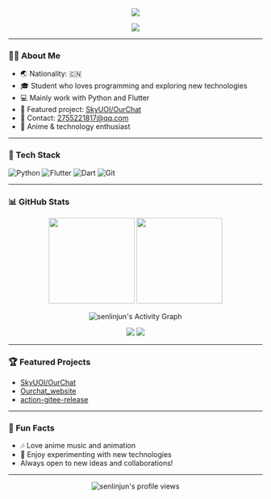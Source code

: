 <div align="center">
  <img src="https://capsule-render.vercel.app/api?type=waving&color=0:99e2fc,100:d896ff&height=200&section=header&text=Hi%2C%20I%27m%20senlinjun!&fontSize=45&fontAlignY=40&desc=Welcome%20to%20my%20GitHub%20profile!&descAlignY=60&descAlign=65"/>
</div>

<p align="center">
  <img src="https://readme-typing-svg.demolab.com?lines=Student;Passionate%20about%20Coding;Python%20%26%20Flutter%20Developer;Anime%20Fan;From%20China&font=Fira%20Code&width=500&height=40&duration=3500&pause=1500" />
</p>

---

### 🧑‍💻 About Me

- 🌏 Nationality: 🇨🇳
- 🎓 Student who loves programming and exploring new technologies
- 💻 Mainly work with Python and Flutter
- 🌟 Featured project: [SkyUOI/OurChat](https://github.com/SkyUOI/OurChat)
- 📧 Contact: 2755221817@qq.com
- 🐾 Anime & technology enthusiast

---

### 🚀 Tech Stack

![Python](https://img.shields.io/badge/Python-3776AB?style=flat-square&logo=python&logoColor=white)
![Flutter](https://img.shields.io/badge/Flutter-02569B?style=flat-square&logo=flutter&logoColor=white)
![Dart](https://img.shields.io/badge/Dart-0175C2?style=flat-square&logo=dart&logoColor=white)
![Git](https://img.shields.io/badge/Git-F05032?style=flat-square&logo=git&logoColor=white)

---

### 📊 GitHub Stats

<p align="center">
  <img src="https://github-readme-stats.vercel.app/api?username=senlinjun&show_icons=true&theme=tokyonight&hide_title=true&count_private=true" height="170"/>
  <img src="https://github-readme-stats.vercel.app/api/top-langs/?username=senlinjun&layout=compact&theme=tokyonight&hide_title=true" height="170"/>
</p>

<p align="center">
  <img src="https://github-readme-activity-graph.vercel.app/graph?username=senlinjun&theme=react-dark" alt="senlinjun's Activity Graph"/>
</p>

<p align="center">
  <img src="https://github-profile-summary-cards.vercel.app/api/cards/profile-details?username=senlinjun&theme=tokyonight">
  <img src="https://github-profile-trophy.vercel.app/?username=senlinjun&theme=flat&row=1&column=6" />
</p>

---

### 🏆 Featured Projects

- [SkyUOI/OurChat](https://github.com/SkyUOI/OurChat)
- [Ourchat_website](https://github.com/SkyUOI/Ourchat_website)
- [action-gitee-release](https://github.com/senlinjun/action-gitee-release)

---

### 🌸 Fun Facts

- 🎶 Love anime music and animation
- 🧩 Enjoy experimenting with new technologies
- Always open to new ideas and collaborations!

---

<div align="center">
  <img src="https://komarev.com/ghpvc/?username=senlinjun&color=blueviolet" alt="senlinjun's profile views"/>
</div>
